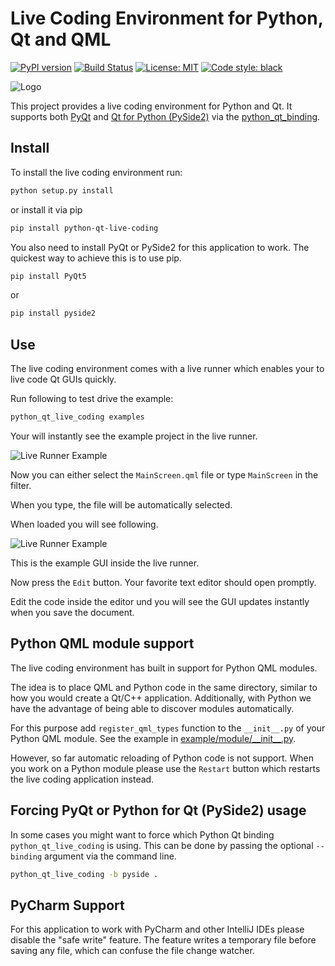 # Live Coding Environment for Python, Qt and QML
[![PyPI version](https://badge.fury.io/py/python-qt-live-coding.svg)](https://badge.fury.io/py/python-qt-live-coding)
[![Build Status](https://travis-ci.org/machinekoder/python-qt-live-coding.svg?branch=master)](https://travis-ci.org/machinekoder/python-qt-live-coding)
[![License: MIT](https://img.shields.io/badge/License-MIT-yellow.svg)](https://github.com/machinekoder/speed-friending-matcher/blob/master/LICENSE)
[![Code style: black](https://img.shields.io/badge/code%20style-black-000000.svg)](https://github.com/ambv/black)

![Logo](./src/livecoding/icon.png)

This project provides a live coding environment for Python and Qt. It supports both [PyQt](https://riverbankcomputing.com/software/pyqt/intro) and [Qt for Python (PySide2)](http://wiki.qt.io/Qt_for_Python)
via the [python_qt_binding](https://pypi.org/project/python_qt_binding/).

## Install

To install the live coding environment run:

```bash
python setup.py install
```

or install it via pip

```bash
pip install python-qt-live-coding
```

You also need to install PyQt or PySide2 for this application to work. The quickest way to
achieve this is to use pip.

```bash
pip install PyQt5
```

or

```bash
pip install pyside2
```

## Use

The live coding environment comes with a live runner which enables your to live
code Qt GUIs quickly.

Run following to test drive the example:

```bash
python_qt_live_coding examples
```

Your will instantly see the example project in the live runner.

![Live Runner Example](./docs/live_runner_example2.png)

Now you can either select the `MainScreen.qml` file or type `MainScreen` in the filter.

When you type, the file will be automatically selected.

When loaded you will see following.

![Live Runner Example](./docs/live_runner_example.png)

This is the example GUI inside the live runner.

Now press the `Edit` button. Your favorite text editor should open promptly.

Edit the code inside the editor und you will see the GUI updates instantly when you save the document.

## Python QML module support

The live coding environment has built in support for Python QML modules.

The idea is to place QML and Python code in the same directory, similar to how you would create a Qt/C++ application.
Additionally, with Python we have the advantage of being able to discover modules automatically.

For this purpose add `register_qml_types` function to the `__init__.py` of your Python QML module.
See the example in [example/module/\_\_init__.py](./example/module/__init__.py).

However, so far automatic reloading of Python code is not support.
When you work on a Python module please use the `Restart` button which restarts the live coding application instead.

## Forcing PyQt or Python for Qt (PySide2) usage

In some cases you might want to force which Python Qt binding `python_qt_live_coding` is using.
This can be done by passing the optional `--binding` argument via the command line.


```bash
python_qt_live_coding -b pyside .
```

## PyCharm Support

For this application to work with PyCharm and other IntelliJ IDEs please disable the "safe write" feature.
The feature writes a temporary file before saving any file, which can confuse the file change watcher.
